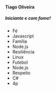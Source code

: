 


#### Tiago Oliveira 

##### Iniciante e com fome!

- Fé
- Javascript
- Família
- Node.js
- Resiliência
- Linux
- Futebol
- Node.js 
- Respeito
- C#
- 4p
